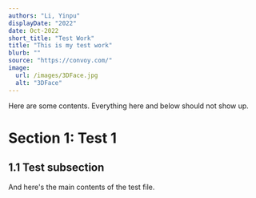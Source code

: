 ```yaml
---
authors: "Li, Yinpu"
displayDate: "2022"
date: Oct-2022
short_title: "Test Work"
title: "This is my test work"
blurb: ""
source: "https://convoy.com/"
image:
  url: /images/3DFace.jpg
  alt: "3DFace"
---
```



Here are some contents. Everything here and below should not show up.

# Section 1: Test 1
## 1.1 Test subsection

And here's the main contents of the test file. 